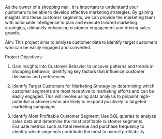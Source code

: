 As the owner of a shopping mall, it is important to understand your customers to be able to develop effective marketing strategies. By gaining insights into these customer segments, we can provide the marketing team with actionable intelligence to plan and execute tailored marketing strategies, ultimately enhancing customer engagement and driving sales growth.

Aim:
This project aims to analyze customer data to identify target customers who can be easily engaged and converted. 

Project Objectives:
1. Gain Insights into Customer Behavior to uncover patterns and trends in shopping behavior, identifying key factors that influence customer decisions and preferences.

2. Identify Target Customers for Marketing Strategy by determining which customer segments are most receptive to marketing efforts and can be easily engaged. This will involve using data analysis to pinpoint high-potential customers who are likely to respond positively to targeted marketing campaigns.

3. Identify Most Profitable Customer Segment: Use SQL queries to analyze sales data and determine the most profitable customer segments. Evaluate metrics such as total revenue and purchase frequency to identify which segments contribute the most to overall profitability.
